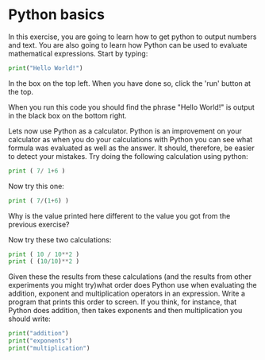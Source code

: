 # Python basics

In this exercise, you are going to learn how to get python to output numbers and text.  You are also going to learn how Python can be used to evaluate mathematical expressions.  Start by typing: 

```python
print("Hello World!")
```

In the box on the top left.  When you have done so, click the 'run' button at the top. 

When you run this code you should find the phrase "Hello World!" is output in the black box on the bottom right.

Lets now use Python as a calculator.  Python is an improvement on your calculator as when you do your calculations with Python you can see what formula was evaluated as well as the answer.  It should, therefore, be easier to detect your mistakes.  Try doing the following calculation using python:

```python
print ( 7/ 1+6 )
```

Now try this one:

```python
print ( 7/(1+6) )
```

Why is the value printed here different to the value you got from the previous exercise?

Now try these two calculations:

```python
print ( 10 / 10**2 )
print ( (10/10)**2 )
```

Given these the results from these calculations (and the results from other experiments you might try)what order does Python use when evaluating the addition, exponent and multiplication operators in an expression.  Write a program that prints this order to screen.  If you think, for instance, that Python does addition, then takes exponents and then multiplication you should write:

```python
print("addition")
print("exponents")
print("multiplication")
```

